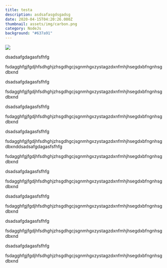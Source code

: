 ```yaml
---
title: testa
description: asdsafasgdsgadsg
date: 2020-04-15T04:20:26.000Z
thumbnail: assets/img/carbon.png
category: NodeJs
background: "#637a91"
---
```

![](assets/img/carbon.png)

dsadsafgdagasfsfhfg

fsdagghfgjfgdjhfsdhghjzhsgdhgcjsgnmhgxzystagzdxnfmhjhsegdxbfngnhsgdbxnd

dsadsafgdagasfsfhfg

fsdagghfgjfgdjhfsdhghjzhsgdhgcjsgnmhgxzystagzdxnfmhjhsegdxbfngnhsgdbxnd

dsadsafgdagasfsfhfg

fsdagghfgjfgdjhfsdhghjzhsgdhgcjsgnmhgxzystagzdxnfmhjhsegdxbfngnhsgdbxnd

dsadsafgdagasfsfhfg

fsdagghfgjfgdjhfsdhghjzhsgdhgcjsgnmhgxzystagzdxnfmhjhsegdxbfngnhsgdbxnddsadsafgdagasfsfhfg

fsdagghfgjfgdjhfsdhghjzhsgdhgcjsgnmhgxzystagzdxnfmhjhsegdxbfngnhsgdbxnd

dsadsafgdagasfsfhfg

fsdagghfgjfgdjhfsdhghjzhsgdhgcjsgnmhgxzystagzdxnfmhjhsegdxbfngnhsgdbxnd

dsadsafgdagasfsfhfg

fsdagghfgjfgdjhfsdhghjzhsgdhgcjsgnmhgxzystagzdxnfmhjhsegdxbfngnhsgdbxnd

dsadsafgdagasfsfhfg

fsdagghfgjfgdjhfsdhghjzhsgdhgcjsgnmhgxzystagzdxnfmhjhsegdxbfngnhsgdbxnd

dsadsafgdagasfsfhfg

fsdagghfgjfgdjhfsdhghjzhsgdhgcjsgnmhgxzystagzdxnfmhjhsegdxbfngnhsgdbxnd